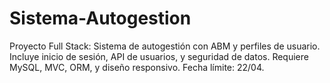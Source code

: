 # Sistema-Autogestion
Proyecto Full Stack: Sistema de autogestión con ABM y perfiles de usuario. Incluye inicio de sesión, API de usuarios, y seguridad de datos. Requiere MySQL, MVC, ORM, y diseño responsivo. Fecha límite: 22/04.
